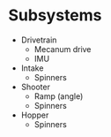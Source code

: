 # Subsystems
  - Drivetrain
      - Mecanum drive
      - IMU
  - Intake
      - Spinners
  - Shooter
      - Ramp (angle)
      - Spinners
  - Hopper
      - Spinners
